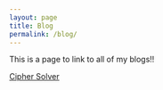 ```yaml
---
layout: page
title: Blog
permalink: /blog/
---
```


This is a page to link to all of my blogs!!

[Cipher Solver]([https://github.com/Zacvr/CipherSolver])
